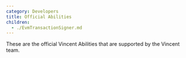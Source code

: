 ```yaml
---
category: Developers
title: Official Abilities
children:
  - ./EvmTransactionSigner.md
---
```


These are the official Vincent Abilities that are supported by the Vincent team.
